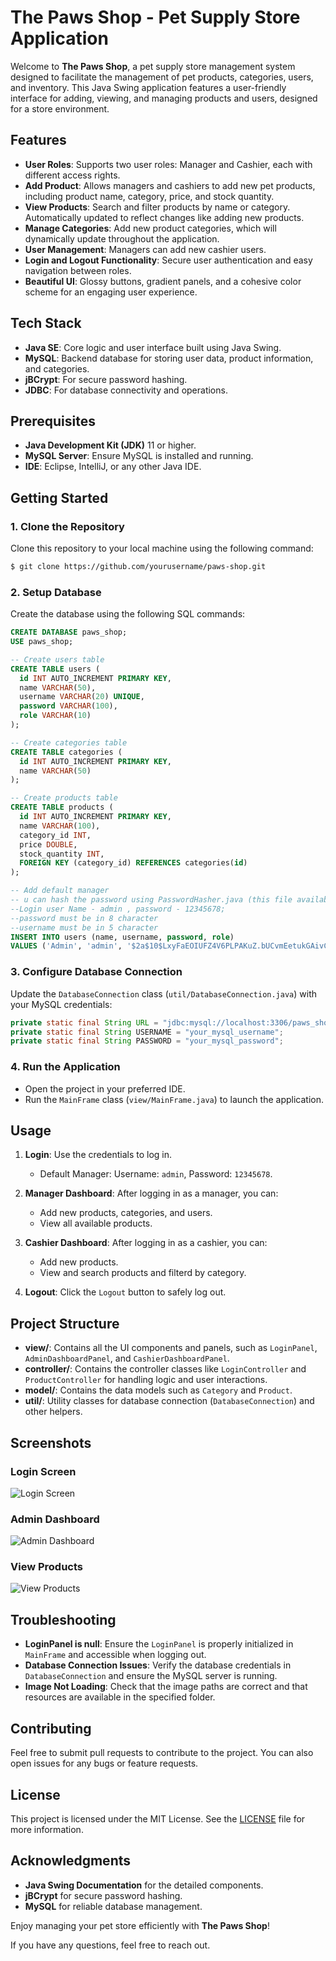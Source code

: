# The Paws Shop - Pet Supply Store Application

Welcome to **The Paws Shop**, a pet supply store management system designed to facilitate the management of pet products, categories, users, and inventory. This Java Swing application features a user-friendly interface for adding, viewing, and managing products and users, designed for a store environment.

## Features

- **User Roles**: Supports two user roles: Manager and Cashier, each with different access rights.
- **Add Product**: Allows managers and cashiers to add new pet products, including product name, category, price, and stock quantity.
- **View Products**: Search and filter products by name or category. Automatically updated to reflect changes like adding new products.
- **Manage Categories**: Add new product categories, which will dynamically update throughout the application.
- **User Management**: Managers can add new cashier users.
- **Login and Logout Functionality**: Secure user authentication and easy navigation between roles.
- **Beautiful UI**: Glossy buttons, gradient panels, and a cohesive color scheme for an engaging user experience.

## Tech Stack

- **Java SE**: Core logic and user interface built using Java Swing.
- **MySQL**: Backend database for storing user data, product information, and categories.
- **jBCrypt**: For secure password hashing.
- **JDBC**: For database connectivity and operations.

## Prerequisites

- **Java Development Kit (JDK)** 11 or higher.
- **MySQL Server**: Ensure MySQL is installed and running.
- **IDE**: Eclipse, IntelliJ, or any other Java IDE.

## Getting Started

### 1. Clone the Repository
Clone this repository to your local machine using the following command:
```bash
$ git clone https://github.com/yourusername/paws-shop.git
```

### 2. Setup Database
Create the database using the following SQL commands:

```sql
CREATE DATABASE paws_shop;
USE paws_shop;

-- Create users table
CREATE TABLE users (
  id INT AUTO_INCREMENT PRIMARY KEY,
  name VARCHAR(50),
  username VARCHAR(20) UNIQUE,
  password VARCHAR(100),
  role VARCHAR(10)
);

-- Create categories table
CREATE TABLE categories (
  id INT AUTO_INCREMENT PRIMARY KEY,
  name VARCHAR(50)
);

-- Create products table
CREATE TABLE products (
  id INT AUTO_INCREMENT PRIMARY KEY,
  name VARCHAR(100),
  category_id INT,
  price DOUBLE,
  stock_quantity INT,
  FOREIGN KEY (category_id) REFERENCES categories(id)
);

-- Add default manager
-- u can hash the password using PasswordHasher.java (this file available in this project)
--Login user Name - admin , password - 12345678;
--password must be in 8 character
--username must be in 5 character 
INSERT INTO users (name, username, password, role)
VALUES ('Admin', 'admin', '$2a$10$LxyFaEOIUFZ4V6PLPAKuZ.bUCvmEetukGAivCv5omsVNxEuqOrCWW', 'Manager');
```

### 3. Configure Database Connection
Update the `DatabaseConnection` class (`util/DatabaseConnection.java`) with your MySQL credentials:

```java
private static final String URL = "jdbc:mysql://localhost:3306/paws_shop";
private static final String USERNAME = "your_mysql_username";
private static final String PASSWORD = "your_mysql_password";
```

### 4. Run the Application
- Open the project in your preferred IDE.
- Run the `MainFrame` class (`view/MainFrame.java`) to launch the application.

## Usage

1. **Login**: Use the credentials to log in.
   - Default Manager: Username: `admin`, Password: `12345678`.

2. **Manager Dashboard**: After logging in as a manager, you can:
   - Add new products, categories, and users.
   - View all available products.

3. **Cashier Dashboard**: After logging in as a cashier, you can:
   - Add new products.
   - View and search products and filterd by category.

4. **Logout**: Click the `Logout` button to safely log out.

## Project Structure

- **view/**: Contains all the UI components and panels, such as `LoginPanel`, `AdminDashboardPanel`, and `CashierDashboardPanel`.
- **controller/**: Contains the controller classes like `LoginController` and `ProductController` for handling logic and user interactions.
- **model/**: Contains the data models such as `Category` and `Product`.
- **util/**: Utility classes for database connection (`DatabaseConnection`) and other helpers.

## Screenshots

### Login Screen
![Login Screen](resources/screenshots/login_screen.png)

### Admin Dashboard
![Admin Dashboard](resources/screenshots/admin_dashboard.png)

### View Products
![View Products](resources/screenshots/view_products.png)

## Troubleshooting

- **LoginPanel is null**: Ensure the `LoginPanel` is properly initialized in `MainFrame` and accessible when logging out.
- **Database Connection Issues**: Verify the database credentials in `DatabaseConnection` and ensure the MySQL server is running.
- **Image Not Loading**: Check that the image paths are correct and that resources are available in the specified folder.

## Contributing
Feel free to submit pull requests to contribute to the project. You can also open issues for any bugs or feature requests.

## License
This project is licensed under the MIT License. See the [LICENSE](LICENSE) file for more information.

## Acknowledgments

- **Java Swing Documentation** for the detailed components.
- **jBCrypt** for secure password hashing.
- **MySQL** for reliable database management.

Enjoy managing your pet store efficiently with **The Paws Shop**!

If you have any questions, feel free to reach out.

